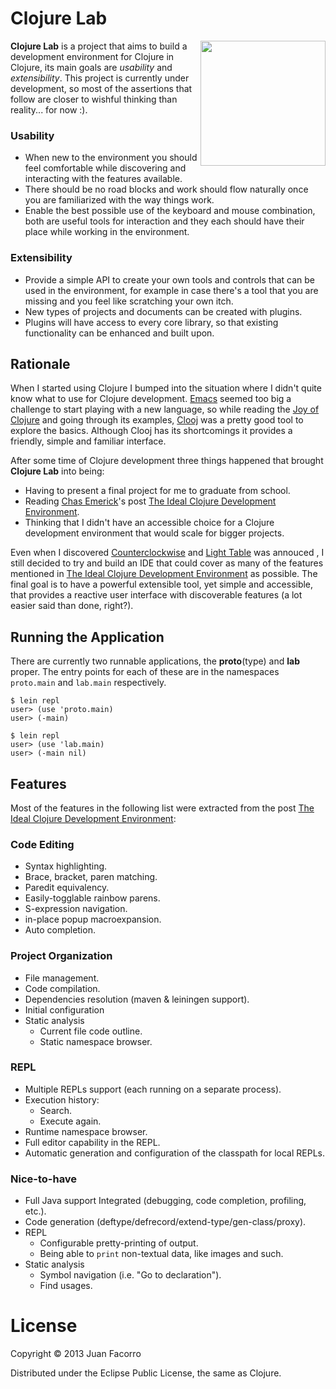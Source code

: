 # Clojure Lab

<img src="https://raw.github.com/jfacorro/clojure-lab/master/resources/logo.png" width="200" style="float:right" />

**Clojure Lab** is a project that aims to build a development environment for Clojure in Clojure, its main goals are *usability* and *extensibility*. This project is currently under development, so most of the assertions that follow are closer to wishful thinking than reality... for now :).

### Usability

- When new to the environment you should feel comfortable while discovering and interacting with the features available.
- There should be no road blocks and work should flow naturally once you are familiarized with the way things work.
- Enable the best possible use of the keyboard and mouse combination, both are useful tools for interaction and they each should have their place while working in the environment.

### Extensibility

- Provide a simple API to create your own tools and controls that can be used in the environment, for example in case there's a tool that you are missing and you feel like scratching your own itch.
- New types of projects and documents can be created with plugins.
- Plugins will have access to every core library, so that existing functionality can be enhanced and built upon.

## Rationale

When I started using Clojure I bumped into the situation where I didn't quite know what to use for Clojure development. [Emacs][6] seemed too big a challenge to start playing with a new language, so while reading the [Joy of Clojure][7] and going through its examples, [Clooj][4] was a pretty good tool to explore the basics. Although Clooj has its shortcomings it provides a friendly, simple and familiar interface.

After some time of Clojure development three things happened that brought **Clojure Lab** into being:

- Having to present a final project for me to graduate from school.
- Reading [Chas Emerick][2]'s post [The Ideal Clojure Development Environment][1].
- Thinking that I didn't have an accessible choice for a Clojure development environment that would scale for bigger projects.

Even when I discovered [Counterclockwise][3] and [Light Table][5] was annouced , I still decided to try and build an IDE that could cover as many of the features mentioned in [The Ideal Clojure Development Environment][1] as possible. The final goal is to have a powerful extensible tool, yet simple and accessible, that provides a reactive user interface with discoverable features (a lot easier said than done, right?).

## Running the Application

There are currently two runnable applications, the **proto**(type) and **lab** proper.
The entry points for each of these are in the namespaces `proto.main` and `lab.main` respectively.

    $ lein repl
    user> (use 'proto.main)
    user> (-main)

    $ lein repl
    user> (use 'lab.main)
    user> (-main nil)

## Features

Most of the features in the following list were extracted from the post [The Ideal Clojure Development Environment][1]:

### Code Editing

- Syntax highlighting.
- Brace, bracket, paren matching.
- Paredit equivalency.
- Easily-togglable rainbow parens.
- S-expression navigation.
- in-place popup macroexpansion.
- Auto completion.

### Project Organization

- File management.
- Code compilation.
- Dependencies resolution (maven & leiningen support).
- Initial configuration
- Static analysis
    - Current file code outline.
    - Static namespace browser.

### REPL
- Multiple REPLs support (each running on a separate process).
- Execution history:
    - Search.
    - Execute again.
- Runtime namespace browser.
- Full editor capability in the REPL.
- Automatic generation and configuration of the classpath for local REPLs.

### Nice-to-have
- Full Java support Integrated (debugging, code completion, profiling, etc.).
- Code generation (deftype/defrecord/extend-type/gen-class/proxy).
- REPL
    - Configurable pretty-printing of output.
    - Being able to `print` non-textual data, like images and such.
- Static analysis
    - Symbol navigation (i.e. "Go to declaration").
    - Find usages.

# License

Copyright © 2013 Juan Facorro

Distributed under the Eclipse Public License, the same as Clojure.

  [1]: http://cemerick.com/ideal-clojure-development-environment/
  [2]: http://cemerick.com/
  [3]: https://code.google.com/p/counterclockwise/
  [4]: https://github.com/arthuredelstein/clooj
  [5]: http://www.lighttable.com/
  [6]: http://www.gnu.org/software/emacs/
  [7]: http://joyofclojure.com/
